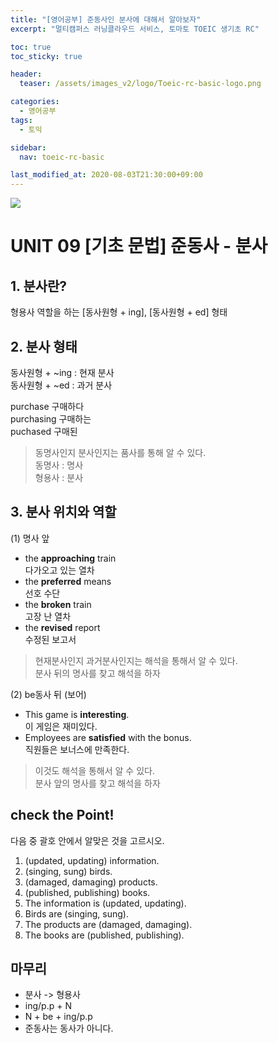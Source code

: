 ```yaml
---
title: "[영어공부] 준동사인 분사에 대해서 알아보자"
excerpt: "멀티캠퍼스 러닝클라우드 서비스, 토마토 TOEIC 생기초 RC"

toc: true
toc_sticky: true

header:
  teaser: /assets/images_v2/logo/Toeic-rc-basic-logo.png

categories:
  - 영어공부
tags:
  - 토익

sidebar:
  nav: toeic-rc-basic

last_modified_at: 2020-08-03T21:30:00+09:00
---
```

![](https://eliotjang.github.io/assets/images_v2/logo/Toeic-rc-basic-logo.png)

# UNIT 09 [기초 문법] 준동사 - 분사

## 1. 분사란?

형용사 역할을 하는 [동사원형 + ing], [동사원형 + ed] 형태


## 2. 분사 형태

동사원형 + ~ing : 현재 분사  
동사원형 + ~ed : 과거 분사  

purchase 구매하다  
purchasing 구매하는  
puchased 구매된  

> 동명사인지 분사인지는 품사를 통해 알 수 있다.  
> 동명사 : 명사  
> 형용사 : 분사

## 3. 분사 위치와 역할

(1) 명사 앞
- the **approaching** train  
다가오고 있는 열차
- the **preferred** means  
선호 수단
- the **broken** train  
고장 난 열차
- the **revised** report  
수정된 보고서  

> 현재분사인지 과거분사인지는 해석을 통해서 알 수 있다.  
> 분사 뒤의 명사를 찾고 해석을 하자

(2) be동사 뒤 (보어)
- This game is **interesting**.  
이 게임은 재미있다.
- Employees are **satisfied** with the bonus.  
직원들은 보너스에 만족한다.  

> 이것도 해석을 통해서 알 수 있다.  
> 분사 앞의 명사를 찾고 해석을 하자

## check the Point!

다음 중 괄호 안에서 알맞은 것을 고르시오.

1. (updated, updating) information.
2. (singing, sung) birds.
3. (damaged, damaging) products.
4. (published, publishing) books.
5. The information is (updated, updating).
6. Birds are (singing, sung).
7. The products are (damaged, damaging).
8. The books are (published, publishing).

## 마무리 

- 분사 -> 형용사  
- ing/p.p + N
- N + be + ing/p.p
- 준동사는 동사가 아니다.